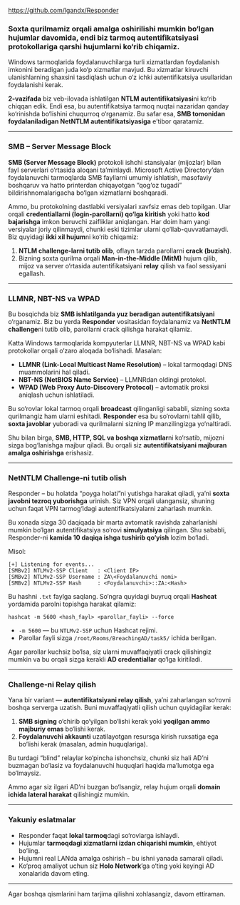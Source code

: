 https://github.com/lgandx/Responder

### Soxta qurilmamiz orqali amalga oshirilishi mumkin bo‘lgan hujumlar davomida, endi biz tarmoq autentifikatsiyasi protokollariga qarshi hujumlarni ko‘rib chiqamiz.

Windows tarmoqlarida foydalanuvchilarga turli xizmatlardan foydalanish imkonini beradigan juda ko‘p xizmatlar mavjud. Bu xizmatlar kiruvchi ulanishlarning shaxsini tasdiqlash uchun o‘z ichki autentifikatsiya usullaridan foydalanishi kerak.

**2-vazifada** biz veb-ilovada ishlatilgan **NTLM autentifikatsiyasi**ni ko‘rib chiqqan edik. Endi esa, bu autentifikatsiya tarmoq nuqtai nazaridan qanday ko‘rinishda bo‘lishini chuqurroq o‘rganamiz. Bu safar esa, **SMB tomonidan foydalaniladigan NetNTLM autentifikatsiyasiga** e’tibor qaratamiz.

---

### SMB – Server Message Block

**SMB (Server Message Block)** protokoli ishchi stansiyalar (mijozlar) bilan fayl serverlari o‘rtasida aloqani ta’minlaydi. Microsoft Active Directory’dan foydalanuvchi tarmoqlarda SMB fayllarni umumiy ishlatish, masofaviy boshqaruv va hatto printerdan chiqayotgan “qog‘oz tugadi” bildirishnomalarigacha bo‘lgan xizmatlarni boshqaradi.

Ammo, bu protokolning dastlabki versiyalari xavfsiz emas deb topilgan. Ular orqali **credentiallarni (login-parollarni) qo‘lga kiritish** yoki hatto **kod bajarishga** imkon beruvchi zaifliklar aniqlangan. Har doim ham yangi versiyalar joriy qilinmaydi, chunki eski tizimlar ularni qo‘llab-quvvatlamaydi. Biz quyidagi **ikki xil hujum**ni ko‘rib chiqamiz:

1. **NTLM challenge-larni tutib olib**, oflayn tarzda parollarni **crack (buzish)**.
2. Bizning soxta qurilma orqali **Man-in-the-Middle (MitM)** hujum qilib, mijoz va server o‘rtasida autentifikatsiyani **relay** qilish va faol sessiyani egallash.

---

### LLMNR, NBT-NS va WPAD

Bu bosqichda biz **SMB ishlatilganda yuz beradigan autentifikatsiyani** o‘rganamiz. Biz bu yerda **Responder** vositasidan foydalanamiz va **NetNTLM challenge**ni tutib olib, parollarni crack qilishga harakat qilamiz.

Katta Windows tarmoqlarida kompyuterlar LLMNR, NBT-NS va WPAD kabi protokollar orqali o‘zaro aloqada bo‘lishadi. Masalan:

* **LLMNR (Link-Local Multicast Name Resolution)** – lokal tarmoqdagi DNS muammolarini hal qiladi.
* **NBT-NS (NetBIOS Name Service)** – LLMNRdan oldingi protokol.
* **WPAD (Web Proxy Auto-Discovery Protocol)** – avtomatik proksi aniqlash uchun ishlatiladi.

Bu so‘rovlar lokal tarmoq orqali **broadcast** qilinganligi sababli, sizning soxta qurilmangiz ham ularni eshitadi. **Responder** esa bu so‘rovlarni tahlil qilib, **soxta javoblar** yuboradi va qurilmalarni sizning IP manzilingizga yo‘naltiradi.

Shu bilan birga, **SMB, HTTP, SQL va boshqa xizmatlar**ni ko‘rsatib, mijozni sizga bog‘lanishga majbur qiladi. Bu orqali siz **autentifikatsiyani majburan amalga oshirishga** erishasiz.

---

### NetNTLM Challenge-ni tutib olish

Responder – bu holatda “poyga holati”ni yutishga harakat qiladi, ya’ni **soxta javobni tezroq yuborishga** urinish. Siz VPN orqali ulangansiz, shuning uchun faqat VPN tarmog‘idagi autentifikatsiyalarni zaharlash mumkin.

Bu xonada sizga 30 daqiqada bir marta avtomatik ravishda zaharlanishi mumkin bo‘lgan autentifikatsiya so‘rovi **simulyatsiya** qilingan. Shu sababli, Responder-ni **kamida 10 daqiqa ishga tushirib qo‘yish** lozim bo‘ladi.

Misol:

```
[+] Listening for events...
[SMBv2] NTLMv2-SSP Client   : <Client IP>
[SMBv2] NTLMv2-SSP Username : ZA\<Foydalanuvchi nomi>
[SMBv2] NTLMv2-SSP Hash     : <Foydalanuvchi>::ZA:<Hash>
```

Bu hashni `.txt` faylga saqlang. So‘ngra quyidagi buyruq orqali **Hashcat** yordamida parolni topishga harakat qilamiz:

```
hashcat -m 5600 <hash_fayl> <parollar_fayli> --force
```

* `-m 5600` — bu `NTLMv2-SSP` uchun Hashcat rejimi.
* Parollar fayli sizga `/root/Rooms/BreachingAD/task5/` ichida berilgan.

Agar parollar kuchsiz bo‘lsa, siz ularni muvaffaqiyatli crack qilishingiz mumkin va bu orqali sizga kerakli **AD credentiallar** qo‘lga kiritiladi.

---

### Challenge-ni Relay qilish

Yana bir variant — **autentifikatsiyani relay qilish**, ya’ni zaharlangan so‘rovni boshqa serverga uzatish. Buni muvaffaqiyatli qilish uchun quyidagilar kerak:

1. **SMB signing** o‘chirib qo‘yilgan bo‘lishi kerak yoki **yoqilgan ammo majburiy emas** bo‘lishi kerak.
2. **Foydalanuvchi akkaunti** uzatilayotgan resursga kirish ruxsatiga ega bo‘lishi kerak (masalan, admin huquqlariga).

Bu turdagi “blind” relaylar ko‘pincha ishonchsiz, chunki siz hali AD’ni buzmagan bo‘lasiz va foydalanuvchi huquqlari haqida ma’lumotga ega bo‘lmaysiz.

Ammo agar siz ilgari AD’ni buzgan bo‘lsangiz, relay hujum orqali **domain ichida lateral harakat** qilishingiz mumkin.

---

### Yakuniy eslatmalar

* Responder faqat **lokal tarmoq**dagi so‘rovlarga ishlaydi.
* Hujumlar **tarmoqdagi xizmatlarni izdan chiqarishi mumkin**, ehtiyot bo‘ling.
* Hujumni real LANda amalga oshirish – bu ishni yanada samarali qiladi.
* Ko‘proq amaliyot uchun siz **Holo Network**’ga o‘ting yoki keyingi AD xonalarida davom eting.

---

Agar boshqa qismlarini ham tarjima qilishni xohlasangiz, davom ettiraman.
